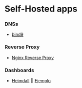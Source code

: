 # Self-Hosted apps

### DNSs
- [bind9](bind9/bind9install.md)


### Reverse Proxy
- [Nginx Reverse Proxy](nginx/nginx-ReverseProxy/NginxReverseProxy.md)

### Dashboards
- [Heimdall](Heimdall/Heimdallinstall.md) || [Ejemplo](Heimdall/heimdallEjemplo.png)
